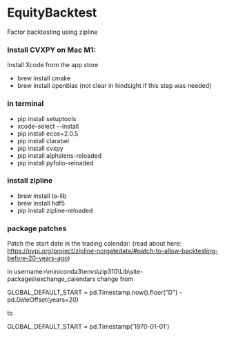 # EquityBacktest
Factor backtesting using zipline

### Install CVXPY on Mac M1:
Install Xcode from the app store
- brew install cmake
- brew install openblas (not clear in hindsight if this step was needed)

### in terminal
- pip install setuptools
- xcode-select --install
- pip install ecos=2.0.5
- pip install clarabel
- pip install cvxpy
- pip install alphalens-reloaded
- pip install pyfolio-reloaded

### install zipline
- brew install ta-lib
- brew install hdf5
- pip install zipline-reloaded


### package patches
Patch the start date in the trading calendar: (read about here: https://pypi.org/project/zipline-norgatedata/#patch-to-allow-backtesting-before-20-years-ago)

in username>\miniconda3\envs\zip310\Lib\site-packages\exchange_calendars 
change from 

GLOBAL_DEFAULT_START = pd.Timestamp.now().floor("D") - pd.DateOffset(years=20)

to 

GLOBAL_DEFAULT_START = pd.Timestamp('1970-01-01')
